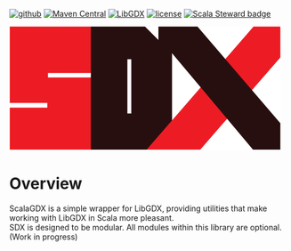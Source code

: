 [![github](https://img.shields.io/github/workflow/status/scalagdx/scalagdx/Scala%20CI?logo=GitHub)](https://github.com/scalagdx/scalagdx/actions?query=workflow%3A%22Scala+CI%22)
[![Maven Central](https://img.shields.io/maven-central/v/com.github.scalagdx/scalagdx-app.svg)](https://oss.sonatype.org/#nexus-search;quick~scalagdx)
[![LibGDX](https://img.shields.io/badge/libgdx-1.9.14-yellow.svg)](https://libgdx.badlogicgames.com/)
[![license](https://img.shields.io/badge/license-MIT-green)](https://opensource.org/licenses/MIT)
[![Scala Steward badge](https://img.shields.io/badge/Scala_Steward-helping-blue.svg?style=flat&logo=data:image/png;base64,iVBORw0KGgoAAAANSUhEUgAAAA4AAAAQCAMAAAARSr4IAAAAVFBMVEUAAACHjojlOy5NWlrKzcYRKjGFjIbp293YycuLa3pYY2LSqql4f3pCUFTgSjNodYRmcXUsPD/NTTbjRS+2jomhgnzNc223cGvZS0HaSD0XLjbaSjElhIr+AAAAAXRSTlMAQObYZgAAAHlJREFUCNdNyosOwyAIhWHAQS1Vt7a77/3fcxxdmv0xwmckutAR1nkm4ggbyEcg/wWmlGLDAA3oL50xi6fk5ffZ3E2E3QfZDCcCN2YtbEWZt+Drc6u6rlqv7Uk0LdKqqr5rk2UCRXOk0vmQKGfc94nOJyQjouF9H/wCc9gECEYfONoAAAAASUVORK5CYII=)](https://scala-steward.org)

![sdx-logo](public/logo.png)

# Overview

ScalaGDX is a simple wrapper for LibGDX, providing utilities that make working with LibGDX in Scala more pleasant.  
SDX is designed to be modular. All modules within this library are optional. (Work in progress)
